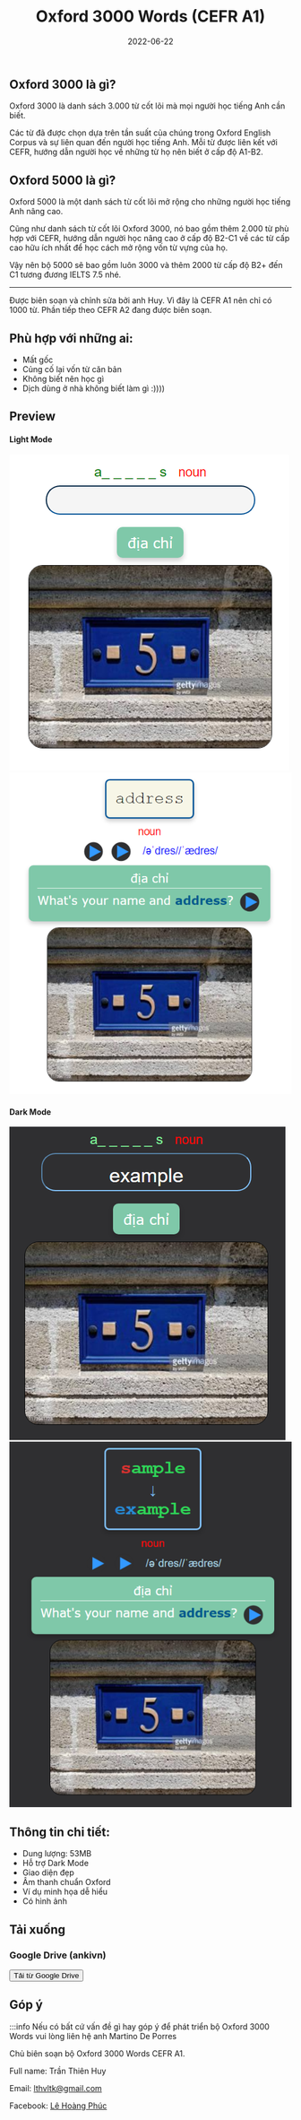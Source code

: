 ﻿---
title: Oxford 3000 Words (CEFR A1)
slug: Oxford-3000-Words-CEFR-A1
date: 2022-06-22
description: Bộ thẻ Anki Oxford 3000 Words cấp độ CEFR A1 gồm 1000 từ vựng cơ bản, phù hợp cho người mới bắt đầu học tiếng Anh.
category: Tiếng Anh
domain: ankivn.com
keywords:
  - ankivn
  - oxford 3000
  - từ vựng
  - vocabulary
  - cefr a1
tags:
  - deck
  - english
---

## Oxford 3000 là gì?

Oxford 3000 là danh sách 3.000 từ cốt lõi mà mọi người học tiếng Anh cần biết.

Các từ đã được chọn dựa trên tần suất của chúng trong Oxford English Corpus và sự liên quan đến người học tiếng Anh. Mỗi từ được liên kết với CEFR, hướng dẫn người học về những từ họ nên biết ở cấp độ A1-B2.

<!--truncate-->

## Oxford 5000 là gì?

Oxford 5000 là một danh sách từ cốt lõi mở rộng cho những người học tiếng Anh nâng cao.

Cũng như danh sách từ cốt lõi Oxford 3000, nó bao gồm thêm 2.000 từ phù hợp với CEFR, hướng dẫn người học nâng cao ở cấp độ B2-C1 về các từ cấp cao hữu ích nhất để học cách mở rộng vốn từ vựng của họ.

Vậy nên bộ 5000 sẽ bao gồm luôn 3000 và thêm 2000 từ cấp độ B2+ đến C1 tương đương IELTS 7.5 nhé.

---

Được biên soạn và chỉnh sửa bởi anh Huy.
Vì đây là CEFR A1 nên chỉ có 1000 từ.
Phần tiếp theo CEFR A2 đang được biên soạn.

## Phù hợp với những ai:

- Mất gốc
- Củng cố lại vốn từ căn bản  
- Không biết nên học gì
- Dịch dùng ở nhà không biết làm gì :))))

## Preview

#### Light Mode

![](../../static/images/anki_Iv29jQAyuu.png)
![](../../static/images/anki_fNVohZfKKz.png)

#### Dark Mode

![](../../static/images/anki_flTOKWd9kG.png)
![](../../static/images/anki_dCX68Xq89y.png)

## Thông tin chi tiết:

- Dung lượng: 53MB
- Hỗ trợ Dark Mode
- Giao diện đẹp
- Âm thanh chuẩn Oxford
- Ví dụ minh họa dễ hiểu
- Có hình ảnh

## Tải xuống

### Google Drive (ankivn)

<div style={{display: 'flex', justifyContent: 'left', gap: '20px'}}>
  <a href="https://drive.google.com/file/d/19jLE3INa__at-x6JacMJBEmEbWuwxrE3/view?usp=sharing">
    <button class="buttonPrimary" type="button">Tải từ Google Drive</button>
  </a>
</div>

## Góp ý

:::info
Nếu có bất cứ vấn đề gì hay góp ý để phát triển bộ Oxford 3000 Words vui lòng liên hệ anh Martino De Porres

Chủ biên soạn bộ Oxford 3000 Words CEFR A1.

Full name: Trần Thiên Huy

Email: lthvltk@gmail.com

Facebook: [Lê Hoàng Phúc](https://www.facebook.com/tranthien.huy.5)

